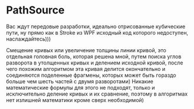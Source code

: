 # PathSource
Вас ждут передовые разработки, идеально отрисованные кубические пути, ну прямо как в Stroke из WPF исходный код которого недоступен, наслаждайтесь)))

Смещение кривых или увеличение толщины линии кривой, это отдельная головная боль, которая решена мной, путем поиска углов разворота в утолщенных кривых и делением исходной кривой, после чего похожим алгоритмом эта кривая делится окончательно и соединяются поделенные фрагмены, которых может быть гораздо больше чем шесть частей с двумя разворотами) Никакие математические формулы для этого не подходят, только и исключительно деление кривых и их сравнение, поэтому в алгоритмах нет излишней математики кроме сверх необходимой)
